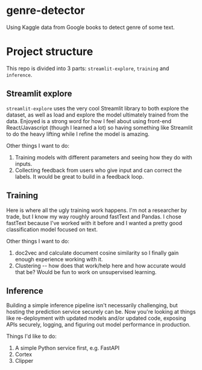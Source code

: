 # genre-detector
Using Kaggle data from Google books to detect genre of some text. 

# Project structure

This repo is divided into 3 parts: `streamlit-explore`, `training` and `inference`.

## Streamlit explore

`streamlit-explore` uses the very cool Streamlit library to both explore the dataset, as well as load and explore the model ultimately trained from the data. Enjoyed is a strong word for how I feel about using front-end React/Javascript (though I learned a lot) so having something like Streamlit to do the heavy lifting while I refine the model is amazing. 

Other things I want to do: 
1. Training models with different parameters and seeing how they do with inputs. 
2. Collecting feedback from users who give input and can correct the labels. It would be great to build in a feedback loop. 

   
## Training

Here is where all the ugly training work happens. I'm not a researcher by trade, but I know my way roughly around fastText and Pandas. I chose fastText because I've worked with it before and I wanted a pretty good classification model focused on text. 

Other things I want to do: 
1. doc2vec and calculate document cosine similarity so I finally gain enough experience working with it. 
2. Clustering -- how does that work/help here and how accurate would that be? Would be fun to work on unsupervised learning. 


## Inference

Building a simple inference pipeline isn't necessarily challenging, but hosting the prediction service securely can be. Now you're looking at things like re-deployment with updated models and/or updated code, exposing APIs securely, logging, and figuring out model performance in production. 

Things I'd like to do: 
1. A simple Python service first, e.g. FastAPI 
2. Cortex 
3. Clipper
